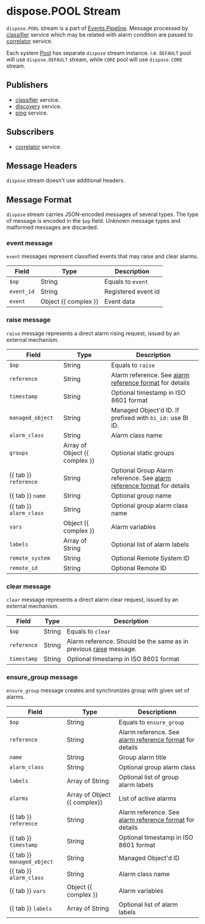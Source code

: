 # dispose.POOL Stream

`dispose.POOL` stream is a part of [Events Pipeline](index.md#events-pipeline).
Message processed by [classifier](../../../admin/reference/services/classifier.md) service which may be related with alarm
condition are passed to [correlator](../../../admin/reference/services/correlator.md) service.

Each system [Pool](../../../user/reference/concepts/pool/index.md) has separate
`dispose` stream instance. i.e. `DEFAULT` pool will use `dispose.DEFAULT` stream,
while `CORE` pool will use `dispose.CORE` stream.

## Publishers

- [classifier](../../../admin/reference/services/classifier.md) service.
- [discovery](../../../admin/reference/services/discovery.md) service.
- [ping](../../../admin/reference/services/ping.md) service.

## Subscribers

- [correlator](../../../admin/reference/services/correlator.md) service.

## Message Headers

`dispose` stream doesn't use additional headers.

## Message Format

`dispose` stream carries JSON-encoded messages of several types. The type of message is encoded
in the `$op` field. Unknown message types and malformed messages are discarded.

### event message

`event` messages represent classified events that may raise and clear alarms.

| Field      | Type                 | Description         |
| ---------- | -------------------- | ------------------- |
| `$op`      | String               | Equals to `event`   |
| `event_id` | String               | Registered event id |
| `event`    | Object {{ complex }} | Event data          |

### raise message
`raise` message represents a direct alarm rising request, issued by an external mechanism.

| Field                   | Type                          | Description                                                                                            |
| ----------------------- | ----------------------------- | ------------------------------------------------------------------------------------------------------ |
| `$op`                   | String                        | Equals to `raise`                                                                                      |
| `reference`             | String                        | Alarm reference. See [alarm reference format](../alarm-reference-format.md) for details                |
| `timestamp`             | String                        | Optional timestamp in ISO 8601 format                                                                  |
| `managed_object`        | String                        | Managed Object'd ID. If prefixed with `bi_id:` use BI ID.                                              |
| `alarm_class`           | String                        | Alarm class name                                                                                       |
| `groups`                | Array of Object {{ complex }} | Optional static groups                                                                                 |
| {{ tab }} `reference`   | String                        | Optional Group Alarm reference. See [alarm reference format](../alarm-reference-format.md) for details |
| {{ tab }} `name`        | String                        | Optional group name                                                                                    |
| {{ tab }} `alarm_class` | String                        | Optional group alarm class name                                                                        |
| `vars`                  | Object {{ complex }}          | Alarm variables                                                                                        |
| `labels`                | Array of String               | Optional list of alarm labels                                                                          |
| `remote_system`         | String                        | Optional Remote System ID                                                                              |
| `remote_id`             | String                        | Optional Remote ID                                                                                     |

### clear message
`clear` message represents a direct alarm clear request, issued by an external mechanism.

| Field       | Type   | Description                                                                         |
| ----------- | ------ | ----------------------------------------------------------------------------------- |
| `$op`       | String | Equals to `clear`                                                                   |
| `reference` | String | Alarm reference. Should be the same as in previous [raise](#raise-message) message. |
| `timestamp` | String | Optional timestamp in ISO 8601 format                                               |

### ensure_group message
`ensure_group` message creates and synchronizes group with given set of alarms.

| Field                      | Type                         | Descriptionn                                                                            |
| -------------------------- | ---------------------------- | --------------------------------------------------------------------------------------- |
| `$op`                      | String                       | Equals to `ensure_group`                                                                |
| `reference`                | String                       | Alarm reference. See [alarm reference format](../alarm-reference-format.md) for details |
| `name`                     | String                       | Group alarm title                                                                       |
| `alarm_class`              | String                       | Optional group alarm class                                                              |
| `labels`                   | Array of String              | Optional list of group alarm labels                                                     |
| `alarms`                   | Array of Object {{ complex}} | List of active alarms                                                                   |
| {{ tab }} `reference`      | String                       | Alarm reference. See [alarm reference format](../alarm-reference-format.md) for details |
| {{ tab }} `timestamp`      | String                       | Optional timestamp in ISO 8601 format                                                   |
| {{ tab }} `managed_object` | String                       | Managed Object'd ID                                                                     |
| {{ tab }} `alarm_class`    | String                       | Alarm class name                                                                        |
| {{ tab }} `vars`           | Object {{ complex }}         | Alarm variables                                                                         |
| {{ tab }} `labels`         | Array of String              | Optional list of alarm labels                                                           |

